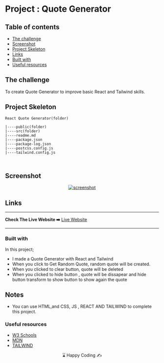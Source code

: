 # Project : Quote Generator

## Table of contents

  - [The challenge](#the-challenge)
  - [Screenshot](#screenshot)
  - [Project Skeleton ](#project-skeleton)
  - [Links](#links)
  - [Built with](#built-with)
  - [Useful resources](#useful-resources)




## The challenge
To create Quote Generator to improve basic React and Tailwind skills.


## Project Skeleton 

```
React Quote Generator(folder)

|----public(folder)                  
|----src(folder)
|----readme.md
|----package.json
|----package-log.json
|----postcss.config.js
|----tailwind.config.js



```

## Screenshot
<p align="center">
<a href="https://react-quotes-app-us.netlify.app/"><img src=".gif" alt="screenshot"></a>
</p>



## Links
<hr>
<b>Check The Live Website ➡️</b> <a href="https://react-quotes-app-us.netlify.app/">Live Website</a>
<hr>

### Built with

In this project; <br>
- I made a Quote Generator with React and Tailwind <br>
- When you click to Get Random Quote, random quote will be created. <br>
- When you clicked to clear button, quote will be deleted <br>
- When you clicked to hide button , quote will be dissapear and hide button transform to show button to show again the quote <br>





## Notes

- You can use HTML,and CSS, JS , REACT AND TAILWIND to complete this project.

### Useful resources

- [W3 Schools](https://www.w3schools.com/) 
- [MDN](https://developer.mozilla.org/en-US/) 
- [TAILWIND](https://tailwindcss.com/) 


<center> &#8987; Happy Coding  &#9997; </center>
